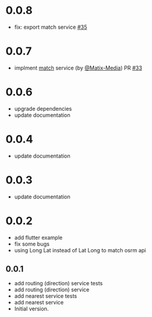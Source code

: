 # 0.0.8

-   fix: export match service [#35](https://github.com/physia/kflutter/pull/35)

# 0.0.7

- implment [match](https://github.com/physia/kflutter/commit/e4671b5f7fd82092d0d5897553fd5f8a06fb197f) service (by [@Matix-Media](https://github.com/Matix-Media)) PR [#33](https://github.com/physia/kflutter/pull/33)

# 0.0.6

- upgrade dependencies
- update documentation

# 0.0.4

- update documentation

# 0.0.3

- update documentation

# 0.0.2

- add flutter example
- fix some bugs
- using Long Lat instead of Lat Long to match osrm api

## 0.0.1

- add routing (direction) service tests
- add routing (direction) service
- add nearest service tests
- add nearest service
- Initial version.
